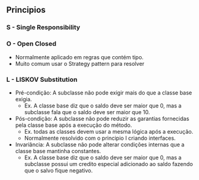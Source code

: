## Principios

### S - Single Responsibility

### O - Open Closed

- Normalmente aplicado em regras que contém tipo.
- Muito comum usar o Strategy pattern para resolver

### L - LISKOV Substitution

- Pré-condição: A subclasse não pode exigir mais do que a classe base exigia.
  - Ex. A classe base diz que o saldo deve ser maior que 0, mas a subclasse fala que o saldo deve ser maior que 10.
- Pós-condição: A subclasse não pode reduzir as garantias fornecidas pela classe base após a execução do método.
  - Ex. todas as classes devem usar a mesma lógica após a execução.
  - Normalmente resolvido com o principio I criando interfaces.
- Invariância: A subclasse não pode alterar condições internas que a classe base mantinha constantes.
  - Ex. A classe base diz que o saldo deve ser maior que 0, mas a subclasse possui um credito especial adicionado ao saldo fazendo que o salvo fique negativo.
